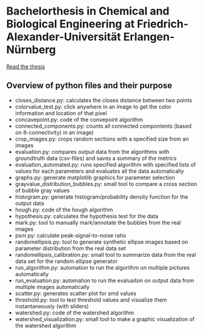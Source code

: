 # Bachelorthesis in Chemical and Biological Engineering at Friedrich-Alexander-Universität Erlangen-Nürnberg
[Read the thesis](https://github.com/leonyannick/bubble_distribution/blob/main/bubble_distribution_bachelor_thesis.pdf)

## Overview of python files and their purpose

- closes_distance.py: calculates the closes distance between two points
- colorvalue_test.py: click anywhere in an image to get the color information and location of that pixel
- concavepoint.py: code of the convepoint algorithm
- connected_components.py: counts all connected compontents (based on 8-connectivity) in an image)
- crop_images.py: crops random sections with a specified size from an images
- evaluation.py: compares output data from the algorithms with groundtruth data (csv-files) and saves a summary of the metrics
- evaluation_automated.py: runs specified algorithm with specified lists of values for each parameters and evaluates all the data automatically
- graphs.py: generate matplotlib graphics for parameter selection
- grayvalue_distribution_bubbles.py: small tool to compare a cross section of bubble gray values
- histogram.py: generate histogram/probability density function for the output data
- hough.py: code of the hough algorithm
- hypothesis.py: calculates the hypothesis test for the data
- mark.py: tool to manually mark/annotate the bubbles from the real images
- psnr.py: calculate peak-signal-to-noise ratio
- randomellipsis.py: tool to generate synthetic ellipse images based on parameter distribution from the real data set
- randomellipsis_calibration.py: small tool to summarize data from the real data set for the random ellipse generator
- run_algorithm.py: automation to run the algorithm on multiple pictures automatically
- run_evaluation.py: automation to run the evaluaiton on output data from multiple images automatically
- scatter.py: generates scatter plot for smd values
- threshold.py: tool to test threshold values and visualize them instantaneously (with sliders)
- watershed.py: code of the watershed algorithm
- watershed_visualization.py: small tool to make a graphic visualization of the watershed algorithm
